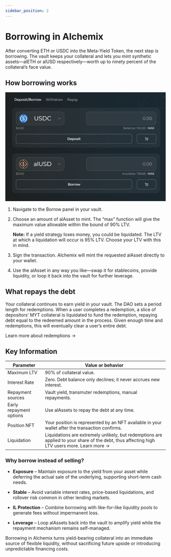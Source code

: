 ```yaml
---
sidebar_position: 2
---
```


# Borrowing in Alchemix

After converting ETH or USDC into the Meta-Yield Token, the next step is borrowing. The vault keeps your collateral and lets you mint synthetic assets—alETH or alUSD respectively—worth up to ninety percent of the collateral’s face value.

## How borrowing works

![](/img/borrowing-in-alchemix-01.png)

1. Navigate to the Borrow panel in your vault.

2. Choose an amount of alAsset to mint. The “max” function will give the maximum value allowable within the bound of 90% LTV.

   **Note:** If a yield strategy loses money, you could be liquidated. The LTV at which a liquidation will occur is 95% LTV. Choose your LTV with this in mind.

3. Sign the transaction. Alchemix will mint the requested alAsset directly to your wallet.

4. Use the alAsset in any way you like—swap it for stablecoins, provide liquidity, or loop it back into the vault for further leverage.

## What repays the debt

Your collateral continues to earn yield in your vault. The DAO sets a period length for redemptions. When a user completes a redemption, a slice of depositors’ MYT collateral is liquidated to fund the redemption, repaying debt equal to the redeemed amount in the process. Given enough time and redemptions, this will eventually clear a user’s entire debt.

Learn more about redemptions →

## Key Information

| Parameter               | Value or behavior                                                                                                                            |
| ----------------------- | -------------------------------------------------------------------------------------------------------------------------------------------- |
| Maximum LTV             | 90% of collateral value.                                                                                                                     |
| Interest Rate           | Zero. Debt balance only declines; it never accrues new interest.                                                                             |
| Repayment sources       | Vault yield, transmuter redemptions, manual repayments.                                                                                      |
| Early repayment options | Use alAssets to repay the debt at any time.                                                                                                  |
| Position NFT            | Your position is represented by an NFT available in your wallet after the transaction confirms.                                              |
| Liquidation             | Liquidations are extremely unlikely, but redemptions are applied to your share of the debt, thus affecting high LTV users more. Learn more → |

### Why borrow instead of selling?

- **Exposure** – Maintain exposure to the yield from your asset while deferring the actual sale of the underlying, supporting short-term cash needs.

- **Stable** – Avoid variable interest rates, price-based liquidations, and rollover risk common in other lending markets.

- **IL Protection** – Combine borrowing with like-for-like liquidity pools to generate fees without impermanent loss.

- **Leverage** – Loop alAssets back into the vault to amplify yield while the repayment mechanism remains self-managed.

Borrowing in Alchemix turns yield-bearing collateral into an immediate source of flexible liquidity, without sacrificing future upside or introducing unpredictable financing costs.
